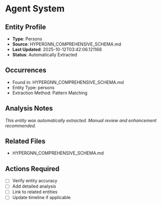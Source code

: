 # Agent System

## Entity Profile
- **Type**: Persons
- **Source**: HYPERGNN_COMPREHENSIVE_SCHEMA.md
- **Last Updated**: 2025-10-12T03:42:06.121168
- **Status**: Automatically Extracted

## Occurrences
- Found in: HYPERGNN_COMPREHENSIVE_SCHEMA.md
- Entity Type: persons
- Extraction Method: Pattern Matching

## Analysis Notes
*This entity was automatically extracted. Manual review and enhancement recommended.*

## Related Files
- HYPERGNN_COMPREHENSIVE_SCHEMA.md

## Actions Required
- [ ] Verify entity accuracy
- [ ] Add detailed analysis
- [ ] Link to related entities
- [ ] Update timeline if applicable
